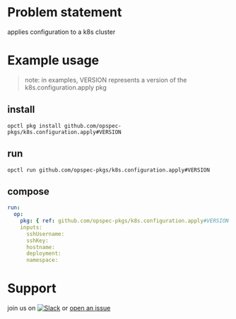 # Problem statement
applies configuration to a k8s cluster

# Example usage

> note: in examples, VERSION represents a version of the k8s.configuration.apply pkg

## install

```shell
opctl pkg install github.com/opspec-pkgs/k8s.configuration.apply#VERSION
```

## run

```
opctl run github.com/opspec-pkgs/k8s.configuration.apply#VERSION
```

## compose

```yaml
run:
  op:
    pkg: { ref: github.com/opspec-pkgs/k8s.configuration.apply#VERSION }
    inputs:
      sshUsername:
      sshKey:
      hostname:
      deployment:
      namespace:
```

# Support

join us on [![Slack](https://opspec-slackin.herokuapp.com/badge.svg)](https://opspec-slackin.herokuapp.com/)
or [open an issue](https://github.com/opspec-pkgs/k8s.configuration.apply/issues)
